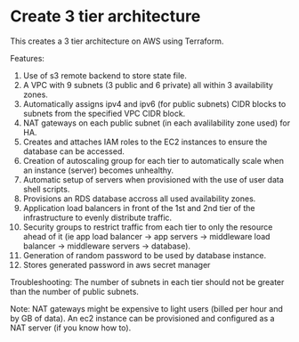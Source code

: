 # Create 3 tier architecture

This creates a 3 tier architecture on AWS using Terraform.

Features:

1)  Use of s3 remote backend to store state file.
2)  A VPC with 9 subnets (3 public and 6 private) all within 3 availability zones.
3)  Automatically assigns ipv4 and ipv6 (for public subnets) CIDR blocks to subnets from the specified VPC CIDR block.
3)  NAT gateways on each public subnet (in each avalilability zone used) for HA.
4)  Creates and attaches IAM roles to the EC2 instances to ensure the database can be accessed.
5)  Creation of autoscaling group for each tier to automatically scale when an instance (server) becomes unhealthy.
6)  Automatic setup of servers when provisioned with the use of user data shell scripts.
7)  Provisions an RDS database accross all used availability zones.
8)  Application load balancers in front of the 1st and 2nd tier of the infrastructure to evenly distribute traffic.
9)  Security groups to restrict traffic from each tier to only the resource ahead of it (ie app load balancer -> app servers -> middleware load balancer -> middleware servers -> database).
10) Generation of random password to be used by database instance.
11) Stores generated password in aws secret manager

Troubleshooting: The number of subnets in each tier should not be greater than the number of public subnets. 

Note: NAT gateways might be expensive to light users (billed per hour and by GB of data). An ec2 instance can be provisioned and configured as a NAT server (if you know how to).


